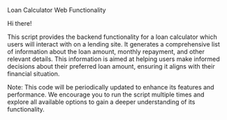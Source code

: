 Loan Calculator Web Functionality

Hi there!

This script provides the backend functionality for a loan calculator which users will interact with on a lending site. 
It generates a comprehensive list of information about the loan amount, monthly repayment, and other relevant details. 
This information is aimed at helping users make informed decisions about their preferred loan amount, ensuring it aligns with their financial situation.

Note: This code will be periodically updated to enhance its features and performance. 
We encourage you to run the script multiple times and explore all available options to gain a deeper understanding of its functionality.


